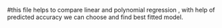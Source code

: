 #this file helps to compare linear and polynomial regression , with help of predicted accuracy we can choose and find best fitted model.
